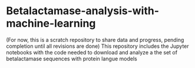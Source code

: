 # Betalactamase-analysis-with-machine-learning
(For now, this is a scratch repository to share data and progress, pending completion until all revisions are done) This repository includes the Jupyter notebooks with the code needed to download and analyze a the set of betalactamase sequences with protein langue models
